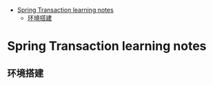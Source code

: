 <!-- TOC depthFrom:1 depthTo:6 withLinks:1 updateOnSave:1 orderedList:0 -->

- [Spring Transaction learning notes](#spring-transaction-learning-notes)
	- [环境搭建](#环境搭建)

<!-- /TOC -->

# Spring Transaction learning notes

## 环境搭建
